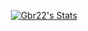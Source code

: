 <p align="center">
  <a href="https://github.com/Gbr22" class="rich-diff-level-one">
    <img src="https://github-readme-stats.vercel.app/api?username=Gbr22&count_private=true" alt="Gbr22's Stats" >
  </a>
</p>
